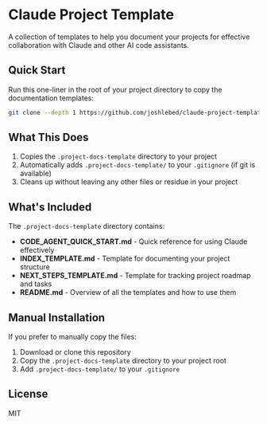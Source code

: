 # Claude Project Template

A collection of templates to help you document your projects for effective collaboration with Claude and other AI code assistants.

## Quick Start

Run this one-liner in the root of your project directory to copy the documentation templates:

```bash
git clone --depth 1 https://github.com/joshlebed/claude-project-template.git /tmp/claude-project-template && cp -r /tmp/claude-project-template/.project-docs-template . && bash /tmp/claude-project-template/setup.sh && rm -rf /tmp/claude-project-template
```

## What This Does

1. Copies the `.project-docs-template` directory to your project
2. Automatically adds `.project-docs-template/` to your `.gitignore` (if git is available)
3. Cleans up without leaving any other files or residue in your project

## What's Included

The `.project-docs-template` directory contains:
- **CODE_AGENT_QUICK_START.md** - Quick reference for using Claude effectively
- **INDEX_TEMPLATE.md** - Template for documenting your project structure
- **NEXT_STEPS_TEMPLATE.md** - Template for tracking project roadmap and tasks
- **README.md** - Overview of all the templates and how to use them

## Manual Installation

If you prefer to manually copy the files:

1. Download or clone this repository
2. Copy the `.project-docs-template` directory to your project root
3. Add `.project-docs-template/` to your `.gitignore`

## License

MIT